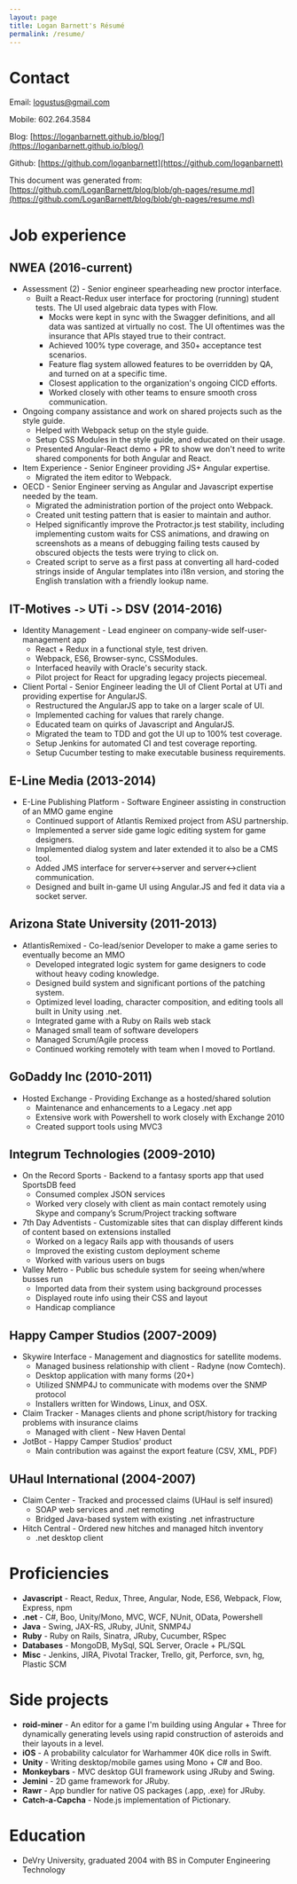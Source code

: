 ```yaml
---
layout: page
title: Logan Barnett's Résumé
permalink: /resume/
---
```


# Contact

  Email: [logustus@gmail.com](mailto://logustus@gmail.com)
  
  Mobile: 602.264.3584
  
  Blog:
  [https://loganbarnett.github.io/blog/](https://loganbarnett.github.io/blog/)
  
  Github: [https://github.com/loganbarnett](https://github.com/loganbarnett)
  
  This document was generated from:
  [https://github.com/LoganBarnett/blog/blob/gh-pages/resume.md](https://github.com/LoganBarnett/blog/blob/gh-pages/resume.md)

# Job experience

## NWEA (2016-current)
* Assessment (2) - Senior engineer spearheading new proctor interface.
  * Built a React-Redux user interface for proctoring (running) student tests.
    The UI used algebraic data types with Flow.
    * Mocks were kept in sync with the Swagger definitions, and all data was
      santized at virtually no cost. The UI oftentimes was the insurance that
      APIs stayed true to their contract.
    * Achieved 100% type coverage, and 350+ acceptance test scenarios.
    * Feature flag system allowed features to be overridden by QA, and turned on
      at a specific time.
    * Closest application to the organization's ongoing CICD efforts.
    * Worked closely with other teams to ensure smooth cross communication.
* Ongoing company assistance and work on shared projects such as the style
  guide.
  * Helped with Webpack setup on the style guide.
  * Setup CSS Modules in the style guide, and educated on their usage.
  * Presented Angular-React demo + PR to show we don't need to write shared
    components for both Angular and React.
* Item Experience - Senior Engineer providing JS+ Angular expertise.
  * Migrated the item editor to Webpack.
* OECD - Senior Engineer serving as Angular and Javascript expertise needed by the team.
  * Migrated the administration portion of the project onto Webpack.
  * Created unit testing pattern that is easier to maintain and author.
  * Helped significantly improve the Protractor.js test stability, including
    implementing custom waits for CSS animations, and drawing on screenshots as
    a means of debugging failing tests caused by obscured objects the tests were
    trying to click on.
  * Created script to serve as a first pass at converting all hard-coded strings
    inside of Angular templates into i18n version, and storing the English
    translation with a friendly lookup name.

## IT-Motives `->` UTi `->` DSV (2014-2016)

* Identity Management - Lead engineer on company-wide self-user-management app
  * React + Redux in a functional style, test driven.
  * Webpack, ES6, Browser-sync, CSSModules.
  * Interfaced heavily with Oracle's security stack.
  * Pilot project for React for upgrading legacy projects piecemeal.
* Client Portal - Senior Engineer leading the UI of Client Portal at UTi and
  providing expertise for AngularJS.
  * Restructured the AngularJS app to take on a larger scale of UI.
  * Implemented caching for values that rarely change.
  * Educated team on quirks of Javascript and AngularJS.
  * Migrated the team to TDD and got the UI up to 100% test coverage.
  * Setup Jenkins for automated CI and test coverage reporting.
  * Setup Cucumber testing to make executable business requirements.

## E-Line Media (2013-2014)

* E-Line Publishing Platform - Software Engineer assisting in construction of an
  MMO game engine
  * Continued support of Atlantis Remixed project from ASU partnership.
  * Implemented a server side game logic editing system for game designers.
  * Implemented dialog system and later extended it to also be a CMS tool.
  * Added JMS interface for server<->server and server<->client communication.
  * Designed and built in-game UI using Angular.JS and fed it data via a
    socket server.

## Arizona State University (2011-2013)

* AtlantisRemixed - Co-lead/senior Developer to make a game series to eventually
  become an MMO
  * Developed integrated logic system for game designers to code without heavy
    coding knowledge.
  * Designed build system and significant portions of the patching system.
  * Optimized level loading, character composition, and editing tools all built
    in Unity using .net.
  * Integrated game with a Ruby on Rails web stack
  * Managed small team of software developers
  * Managed Scrum/Agile process
  * Continued working remotely with team when I moved to Portland.

## GoDaddy Inc (2010-2011)

* Hosted Exchange - Providing Exchange as a hosted/shared solution
  * Maintenance and enhancements to a Legacy .net app
  * Extensive work with Powershell to work closely with Exchange 2010
  * Created support tools using MVC3

## Integrum Technologies (2009-2010)

* On the Record Sports - Backend to a fantasy sports app that used SportsDB feed
  * Consumed complex JSON services
  * Worked very closely with client as main contact remotely using Skype and
    company’s Scrum/Project tracking software
* 7th Day Adventists - Customizable sites that can display different kinds of
    content based on extensions installed
  * Worked on a legacy Rails app with thousands of users
  * Improved the existing custom deployment scheme
  * Worked with various users on bugs
* Valley Metro - Public bus schedule system for seeing when/where busses run
  * Imported data from their system using background processes
  * Displayed route info using their CSS and layout
  * Handicap compliance

## Happy Camper Studios (2007-2009)

* Skywire Interface - Management and diagnostics for satellite modems.
  * Managed business relationship with client - Radyne (now Comtech).
  * Desktop application with many forms (20+)
  * Utilized SNMP4J to communicate with modems over the SNMP protocol
  * Installers written for Windows, Linux, and OSX.
* Claim Tracker - Manages clients and phone script/history for tracking problems
  with insurance claims
  * Managed with client - New Haven Dental
* JotBot - Happy Camper Studios' product
  * Main contribution was against the export feature (CSV, XML, PDF)

## UHaul International (2004-2007)

* Claim Center - Tracked and processed claims (UHaul is self insured)
  * SOAP web services and .net remoting
  * Bridged Java-based system with existing .net infrastructure
* Hitch Central - Ordered new hitches and managed hitch inventory
  * .net desktop client

# Proficiencies
* **Javascript** - React, Redux, Three, Angular, Node, ES6, Webpack, Flow,
  Express, npm
* **.net** - C#, Boo, Unity/Mono, MVC, WCF, NUnit, OData, Powershell
* **Java** - Swing, JAX-RS, JRuby, JUnit, SNMP4J
* **Ruby** - Ruby on Rails, Sinatra, JRuby, Cucumber, RSpec
* **Databases** - MongoDB, MySql, SQL Server, Oracle + PL/SQL
* **Misc** - Jenkins, JIRA, Pivotal Tracker, Trello, git, Perforce, svn, hg,
  Plastic SCM

# Side projects

* **roid-miner** - An editor for a game I'm building using Angular + Three for
  dynamically generating levels using rapid construction of asteroids and their
  layouts in a level.
* **iOS** - A probability calculator for Warhammer 40K dice rolls in Swift.
* **Unity** - Writing desktop/mobile games using Mono + C# and Boo.
* **Monkeybars** - MVC desktop GUI framework using JRuby and Swing.
* **Jemini** - 2D game framework for JRuby.
* **Rawr** - App bundler for native OS packages (.app, .exe) for JRuby.
* **Catch-a-Capcha** - Node.js implementation of Pictionary.

# Education

* DeVry University, graduated 2004 with BS in Computer Engineering Technology
